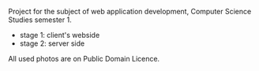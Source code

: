 Project for the subject of web application development, Computer Science Studies semester 1.
- stage 1: client's webside
- stage 2: server side

All used photos are on Public Domain Licence.